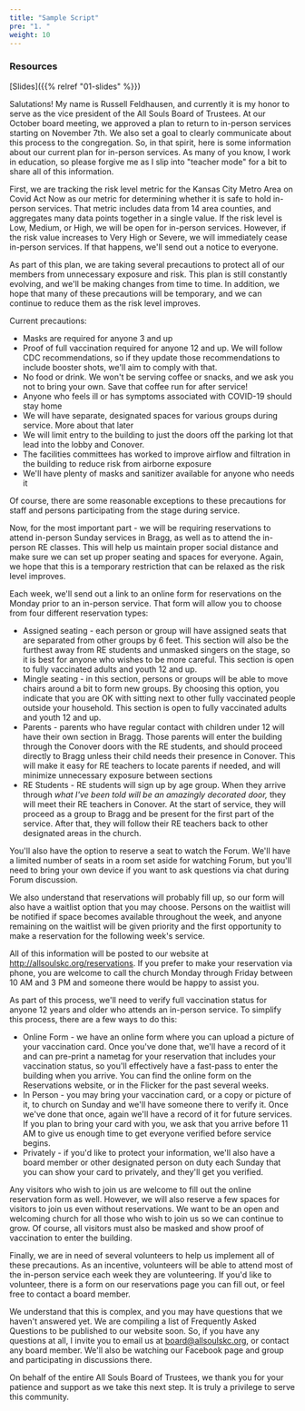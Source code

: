 ```yaml
---
title: "Sample Script"
pre: "1. "
weight: 10
---
```


### Resources

[Slides]({{% relref "01-slides" %}})

Salutations! My name is Russell Feldhausen, and currently it is my honor to serve as the vice president of the All Souls Board of Trustees. At our October board meeting, we approved a plan to return to in-person services starting on November 7th. We also set a goal to clearly communicate about this process to the congregation. So, in that spirit, here is some information about our current plan for in-person services. As many of you know, I work in education, so please forgive me as I slip into "teacher mode" for a bit to share all of this information.

First, we are tracking the risk level metric for the Kansas City Metro Area on Covid Act Now as our metric for determining whether it is safe to hold in-person services. That metric includes data from 14 area counties, and aggregates many data points together in a single value. If the risk level is Low, Medium, or High, we will be open for in-person services. However, if the risk value increases to Very High or Severe, we will immediately cease in-person services. If that happens, we'll send out a notice to everyone. 

As part of this plan, we are taking several precautions to protect all of our members from unnecessary exposure and risk. This plan is still constantly evolving, and we'll be making changes from time to time. In addition, we hope that many of these precautions will be temporary, and we can continue to reduce them as the risk level improves.

Current precautions:
* Masks are required for anyone 3 and up
* Proof of full vaccination required for anyone 12 and up. We will follow CDC recommendations, so if they update those recommendations to include booster shots, we'll aim to comply with that.
* No food or drink. We won't be serving coffee or snacks, and we ask you not to bring your own. Save that coffee run for after service!
* Anyone who feels ill or has symptoms associated with COVID-19 should stay home
* We will have separate, designated spaces for various groups during service. More about that later
* We will limit entry to the building to just the doors off the parking lot that lead into the lobby and Conover.
* The facilities committees has worked to improve airflow and filtration in the building to reduce risk from airborne exposure
* We'll have plenty of masks and sanitizer available for anyone who needs it

Of course, there are some reasonable exceptions to these precautions for staff and persons participating from the stage during service. 

Now, for the most important part - we will be requiring reservations to attend in-person Sunday services in Bragg, as well as to attend the in-person RE classes. This will help us maintain proper social distance and make sure we can set up proper seating and spaces for everyone. Again, we hope that this is a temporary restriction that can be relaxed as the risk level improves.

Each week, we'll send out a link to an online form for reservations on the Monday prior to an in-person service. That form will allow you to choose from four different reservation types:
* Assigned seating - each person or group will have assigned seats that are separated from other groups by 6 feet. This section will also be the furthest away from RE students and unmasked singers on the stage, so it is best for anyone who wishes to be more careful. This section is open to fully vaccinated adults and youth 12 and up.
* Mingle seating - in this section, persons or groups will be able to move chairs around a bit to form new groups. By choosing this option, you indicate that you are OK with sitting next to other fully vaccinated people outside your household. This section is open to fully vaccinated adults and youth 12 and up.
* Parents - parents who have regular contact with children under 12 will have their own section in Bragg. Those parents will enter the building through the Conover doors with the RE students, and should proceed directly to Bragg unless their child needs their presence in Conover. This will make it easy for RE teachers to locate parents if needed, and will minimize unnecessary exposure between sections
* RE Students - RE students will sign up by age group. When they arrive through _what I've been told will be an amazingly decorated door,_ they will meet their RE teachers in Conover. At the start of service, they will proceed as a group to Bragg and be present for the first part of the service. After that, they will follow their RE teachers back to other designated areas in the church. 

You'll also have the option to reserve a seat to watch the Forum. We'll have a limited number of seats in a room set aside for watching Forum, but you'll need to bring your own device if you want to ask questions via chat during Forum discussion.

We also understand that reservations will probably fill up, so our form will also have a waitlist option that you may choose. Persons on the waitlist will be notified if space becomes available throughout the week, and anyone remaining on the waitlist will be given priority and the first opportunity to make a reservation for the following week's service. 

All of this information will be posted to our website at http://allsoulskc.org/reservations. If you prefer to make your reservation via phone, you are welcome to call the church Monday through Friday between 10 AM and 3 PM and someone there would be happy to assist you.

As part of this process, we'll need to verify full vaccination status for anyone 12 years and older who attends an in-person service. To simplify this process, there are a few ways to do this:
* Online Form - we have an online form where you can upload a picture of your vaccination card. Once you've done that, we'll have a record of it and can pre-print a nametag for your reservation that includes your vaccination status, so you'll effectively have a fast-pass to enter the building when you arrive. You can find the online form on the Reservations website, or in the Flicker for the past several weeks.
* In Person - you may bring your vaccination card, or a copy or picture of it, to church on Sunday and we'll have someone there to verify it. Once we've done that once, again we'll have a record of it for future services. If you plan to bring your card with you, we ask that you arrive before 11 AM to give us enough time to get everyone verified before service begins.
* Privately - if you'd like to protect your information, we'll also have a board member or other designated person on duty each Sunday that you can show your card to privately, and they'll get you verified.

Any visitors who wish to join us are welcome to fill out the online reservation form as well. However, we will also reserve a few spaces for visitors to join us even without reservations. We want to be an open and welcoming church for all those who wish to join us so we can continue to grow. Of course, all visitors must also be masked and show proof of vaccination to enter the building. 

Finally, we are in need of several volunteers to help us implement all of these precautions. As an incentive, volunteers will be able to attend most of the in-person service each week they are volunteering. If you'd like to volunteer, there is a form on our reservations page you can fill out, or feel free to contact a board member.

We understand that this is complex, and you may have questions that we haven't answered yet. We are compiling a list of Frequently Asked Questions to be published to our website soon. So, if you have any questions at all, I invite you to email us at board@allsoulskc.org, or contact any board member. We'll also be watching our Facebook page and group and participating in discussions there.

On behalf of the entire All Souls Board of Trustees, we thank you for your patience and support as we take this next step. It is truly a privilege to serve this community. 
